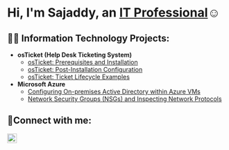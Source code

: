 <h1>Hi, I'm Sajaddy, an <a href="https:linkedin.com/in/sajaddy-mousa-84b597252">IT Professional</a>☺</h1>

<h2>👨‍💻 Information Technology Projects:</h2>

- <b>osTicket (Help Desk Ticketing System)</b>
  - [osTicket: Prerequisites and Installation](https://github.com/sajmousa/osticket-prereqs)
  - [osTicket: Post-Installation Configuration](https://github.com/sajmousa/post-install-config)
  - [osTicket: Ticket Lifecycle Examples](https://github.com/sajmousa/ticket-lifecycle)
- <b>Microsoft Azure</b>
  - [Configuring On-premises Active Directory within Azure VMs](https://github.com/sajmousa/configure-ad)
  - [Network Security Groups (NSGs) and Inspecting Network Protocols](https://github.com/sajmousa/azure-network-protocols)

<h2>🤳Connect with me:</h2>

[<img align="left" alt="Sajaddy | LinkedIn" width="22px" src="https://cdn.jsdelivr.net/npm/simple-icons@v3/icons/linkedin.svg" />][linkedin]

[linkedin]: https://linkedin.com/in/sajaddy-mousa-84b597252
